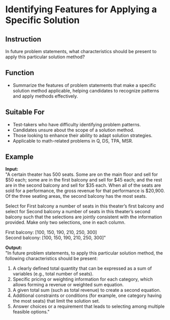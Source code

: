 # Identifying Features for Applying a Specific Solution

## Instruction
In future problem statements, what characteristics should be present to apply this particular solution method?

## Function
- Summarize the features of problem statements that make a specific solution method applicable, helping candidates to recognize patterns and apply methods effectively.

## Suitable For
- Test-takers who have difficulty identifying problem patterns.
- Candidates unsure about the scope of a solution method.
- Those looking to enhance their ability to adapt solution strategies.
- Applicable to math-related problems in Q, DS, TPA, MSR.

## Example
**Input:**  
"A certain theater has 500 seats. Some are on the main floor and sell for \$50 each; some are in the first balcony and sell for \$45 each; and the rest are in the second balcony and sell for \$35 each. When all of the seats are sold for a performance, the gross revenue for that performance is \$20,900. Of the three seating areas, the second balcony has the most seats.

Select for First balcony a number of seats in this theater’s first balcony and select for Second balcony a number of seats in this theater’s second balcony such that the selections are jointly consistent with the information provided. Make only two selections, one in each column.

First balcony: [100, 150, 190, 210, 250, 300]  
Second balcony: [100, 150, 190, 210, 250, 300]"

**Output:**  
"In future problem statements, to apply this particular solution method, the following characteristics should be present:
1. A clearly defined total quantity that can be expressed as a sum of variables (e.g., total number of seats).
2. Specific pricing or weighting information for each category, which allows forming a revenue or weighted sum equation.
3. A given total sum (such as total revenue) to create a second equation.
4. Additional constraints or conditions (for example, one category having the most seats) that limit the solution set.
5. Answer choices or a requirement that leads to selecting among multiple feasible options."
